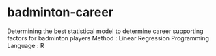# badminton-career
Determining the best statistical model to determine career supporting factors for badminton players
Method : Linear Regression 
Programming Language : R
